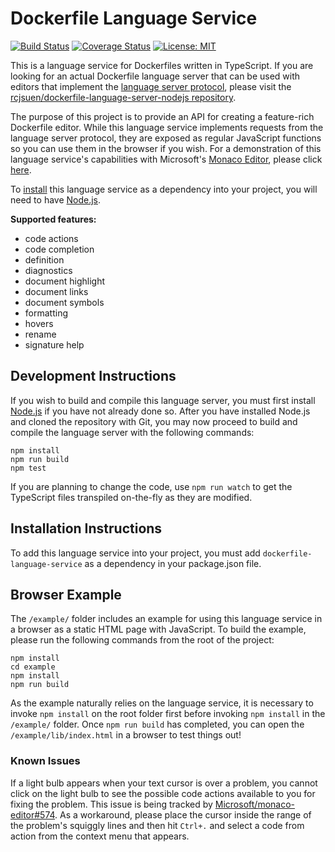 # Dockerfile Language Service

[![Build Status](https://travis-ci.org/rcjsuen/dockerfile-language-service.svg?branch=master)](https://travis-ci.org/rcjsuen/dockerfile-language-service) [![Coverage Status](https://coveralls.io/repos/github/rcjsuen/dockerfile-language-service/badge.svg?branch=master)](https://coveralls.io/github/rcjsuen/dockerfile-language-service?branch=master) [![License: MIT](https://img.shields.io/badge/License-MIT-yellow.svg)](https://opensource.org/licenses/MIT)

This is a language service for Dockerfiles written in TypeScript.
If you are looking for an actual Dockerfile language server that can be used with editors that implement the [language server protocol](http://microsoft.github.com/language-server-protocol), please visit the [rcjsuen/dockerfile-language-server-nodejs repository](https://travis-ci.org/rcjsuen/dockerfile-language-server-nodejs).

The purpose of this project is to provide an API for creating a feature-rich Dockerfile editor.
While this language service implements requests from the language server protocol, they are exposed as regular JavaScript functions so you can use them in the browser if you wish.
For a demonstration of this language service's capabilities with Microsoft's [Monaco Editor](https://microsoft.github.io/monaco-editor/), please click [here](https://rcjsuen.github.io/dockerfile-language-service/).

To [install](#installation-instructions) this language service as a dependency into your project, you will need to have [Node.js](https://nodejs.org/en/download/).

**Supported features:**
- code actions
- code completion
- definition
- diagnostics
- document highlight
- document links
- document symbols
- formatting
- hovers
- rename
- signature help

## Development Instructions

If you wish to build and compile this language server, you must first install [Node.js](https://nodejs.org/en/download/) if you have not already done so.
After you have installed Node.js and cloned the repository with Git, you may now proceed to build and compile the language server with the following commands:

```
npm install
npm run build
npm test
```

If you are planning to change the code, use `npm run watch` to get the TypeScript files transpiled on-the-fly as they are modified.

## Installation Instructions

To add this language service into your project, you must add `dockerfile-language-service` as a dependency in your package.json file.

## Browser Example

The `/example/` folder includes an example for using this language service in a browser as a static HTML page with JavaScript.
To build the example, please run the following commands from the root of the project:

```
npm install
cd example
npm install
npm run build
```

As the example naturally relies on the language service, it is necessary to invoke `npm install` on the root folder first before invoking `npm install` in the `/example/` folder.
Once `npm run build` has completed, you can open the `/example/lib/index.html` in a browser to test things out!

### Known Issues

If a light bulb appears when your text cursor is over a problem, you cannot click on the light bulb to see the possible code actions available to you for fixing the problem. This issue is being tracked by [Microsoft/monaco-editor#574](https://github.com/Microsoft/monaco-editor/issues/574).
As a workaround, please place the cursor inside the range of the problem's squiggly lines and then hit `Ctrl+.` and select a code from action from the context menu that appears.
